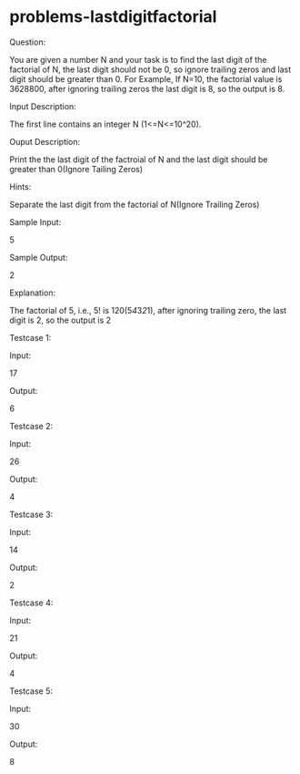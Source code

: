 # problems-lastdigitfactorial

Question:

You are given a number N and your task is to find the last digit of the factorial of N, the last digit should not be 0, so ignore trailing zeros and last digit should be greater than 0. For Example, If N=10, the factorial value is 3628800, after ignoring trailing zeros the last digit is 8, so the output is 8.

Input Description:

The first line contains an integer N (1<=N<=10^20).

Ouput Description:

Print the the last digit of the factroial of N and the last digit should be greater than 0(Ignore Tailing Zeros)

Hints:

Separate the last digit from the factorial of N(Ignore Trailing Zeros)

Sample Input:

5

Sample Output:

2

Explanation:

The factorial of 5, i.e., 5! is 120(5*4*3*2*1), after ignoring trailing zero, the last digit is 2, so the output is 2

Testcase 1:

Input:

17

Output:

6

Testcase 2:

Input:

26

Output:

4

Testcase 3:

Input:

14

Output:

2

Testcase 4:

Input:

21

Output:

4

Testcase 5:

Input:

30

Output:

8
